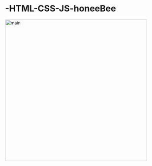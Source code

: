 # -HTML-CSS-JS-honeeBee


<img width="461" alt="main" src="https://user-images.githubusercontent.com/107897978/228448797-a07ea299-fc97-44ef-a9b3-0c4ce630f094.PNG">

